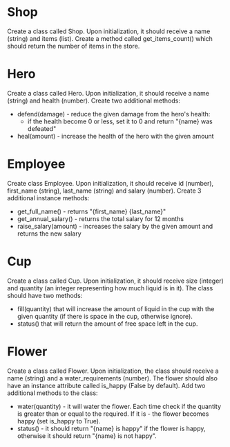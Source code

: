 # Shop
Create a class called Shop. Upon initialization, it should receive a name (string) and items (list). Create a method called get_items_count() which should return the number of items in the store.

# Hero
Create a class called Hero. Upon initialization, it should receive a name (string) and health (number). Create two additional methods:
- defend(damage) - reduce the given damage from the hero's health:
    - if the health become 0 or less, set it to 0 and return "{name} was defeated"
- heal(amount) - increase the health of the hero with the given amount


# Employee
Create class Employee. Upon initialization, it should receive id (number), first_name (string), last_name (string) and salary (number).
Create 3 additional instance methods:
- get_full_name() - returns "{first_name} {last_name}"
- get_annual_salary() - returns the total salary for 12 months
- raise_salary(amount) - increases the salary by the given amount and returns the new salary


# Cup
Create a class called Cup. Upon initialization, it should receive size (integer) and quantity (an integer representing how much liquid is in it).
The class should have two methods:
- fill(quantity) that will increase the amount of liquid in the cup with the given quantity (if there is space in the cup, otherwise ignore).
- status() that will return the amount of free space left in the cup.


# Flower
Create a class called Flower. Upon initialization, the class should receive a name (string) and a water_requirements (number). The flower should also have an instance attribute called is_happy (False by default).
Add two additional methods to the class:
- water(quantity) - it will water the flower. Each time check if the quantity is greater than or equal to the required. If it is - the flower becomes happy (set is_happy to True).
- status() - it should return "{name} is happy" if the flower is happy, otherwise it should return "{name} is not happy".
